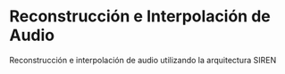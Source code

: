 # Reconstrucción e Interpolación de Audio 
Reconstrucción e interpolación de audio utilizando la arquitectura SIREN
